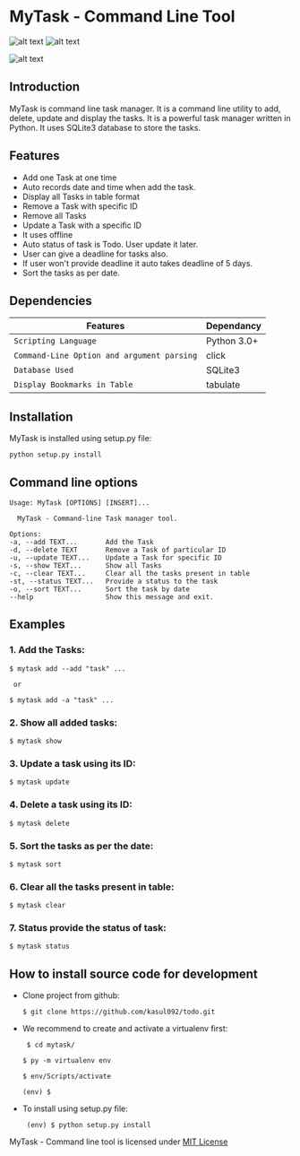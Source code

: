 
# MyTask - Command Line Tool


![alt text][Python]  ![alt text][license]


![alt text][logo]

[logo]:https://user-images.githubusercontent.com/82323267/124240926-e31e5700-db38-11eb-9125-26ed3b21442b.png


## Introduction

MyTask is command line task manager. It is a command line utility to add, delete, update and display the tasks. It is a powerful task manager written in Python. It uses SQLite3 database to store the tasks.


## Features

* Add one Task at one time
* Auto records date and time when add the task.
* Display all Tasks in table format
* Remove a Task with specific ID
* Remove all Tasks
* Update a Task with a specific ID
* It uses offline
* Auto status of task is Todo. User update it later.
* User can give a deadline for tasks also.
* If user won't provide deadline it auto takes deadline of 5 days. 
* Sort the tasks as per date.


## Dependencies

| Features | Dependancy |
|---|---|
| ``Scripting Language`` | Python 3.0+
| ``Command-Line Option and argument parsing`` | click
| ``Database Used`` | SQLite3
| ``Display Bookmarks in Table`` | tabulate |


## Installation

MyTask is installed using setup.py file:



    python setup.py install

## Command line options


    Usage: MyTask [OPTIONS] [INSERT]...

      MyTask - Command-line Task manager tool.

    Options:
    -a, --add TEXT...       Add the Task 
    -d, --delete TEXT       Remove a Task of particular ID
    -u, --update TEXT...    Update a Task for specific ID
    -s, --show TEXT...      Show all Tasks
    -c, --clear TEXT...     Clear all the tasks present in table
    -st, --status TEXT...   Provide a status to the task
    -o, --sort TEXT...      Sort the task by date
    --help                  Show this message and exit.


## Examples

### 1. **Add** the Tasks:


    $ mytask add --add "task" ...
     
     or
     
    $ mytask add -a "task" ...



### 2. **Show** all added tasks:

     
    $ mytask show

### 3. **Update** a task using its ID:

    $ mytask update

### 4. **Delete** a task using its ID:

    $ mytask delete

### 5. **Sort** the tasks as per the date:

    $ mytask sort

### 6. **Clear** all the tasks present in table:

    $ mytask clear

### 7. **Status** provide the status of task:

    $ mytask status


## How to install source code for development

* Clone project from github:



      $ git clone https://github.com/kasul092/todo.git

* We recommend to create and activate a virtualenv first:

   

       $ cd mytask/

      $ py -m virtualenv env

      $ env/Scripts/activate

      (env) $

* To install using setup.py file:



       (env) $ python setup.py install



MyTask - Command line tool is licensed under [MIT License](https://github.com/kasul092/todo/blob/main/LICENSE)





[Python]:https://img.shields.io/badge/python-3.6-blue.svg



[license]:https://img.shields.io/badge/license-MIT-yellow.svg?maxAge=2592000


